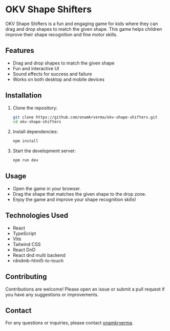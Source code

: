 # OKV Shape Shifters

OKV Shape Shifters is a fun and engaging game for kids where they can drag and drop shapes to match the given shape. This game helps children improve their shape recognition and fine motor skills.

## Features

- Drag and drop shapes to match the given shape
- Fun and interactive UI
- Sound effects for success and failure
- Works on both desktop and mobile devices

## Installation

1. Clone the repository:
   ```bash
   git clone https://github.com/onamkrverma/okv-shape-shifters.git
   cd okv-shape-shifters
   ```

2. Install dependencies:
   ```bash
   npm install
   ```

3. Start the development server:
   ```bash
   npm run dev
   ```

## Usage

- Open the game in your browser.
- Drag the shape that matches the given shape to the drop zone.
- Enjoy the game and improve your shape recognition skills!

## Technologies Used

- React
- TypeScript
- Vite
- Tailwind CSS
- React DnD
- React dnd multi backend
- rdndmb-html5-to-touch


## Contributing

Contributions are welcome! Please open an issue or submit a pull request if you have any suggestions or improvements.

## Contact
For any questions or inquiries, please contact [onamkrverma](https://github.com/onamkrverma).
